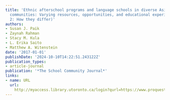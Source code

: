 ```yaml
---
title: 'Ethnic afterschool programs and language schools in diverse Asian American
  communities: Varying resources, opportunities, and educational experiences (Part
  2: How they differ)'
authors:
- Susan J. Paik
- Zaynah Rahman
- Stacy M. Kula
- L. Erika Saito
- Matthew A. Witenstein
date: '2017-01-01'
publishDate: '2024-10-10T14:22:51.243122Z'
publication_types:
- article-journal
publication: '*The School Community Journal*'
links:
- name: URL
  url: 
    http://myaccess.library.utoronto.ca/login?qurl=https://www.proquest.com/docview/1990873896?accountid=14771&bdid=38384&_bd=XMe8GJ16zrD049PGv2Sbirfh7ro%3D
---
```

